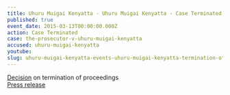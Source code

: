 ```yaml
---
title: Uhuru Muigai Kenyatta - Uhuru Muigai Kenyatta - Case Terminated
published: true
event_date: 2015-03-13T00:00:00.000Z
action: Case Terminated
case: the-prosecutor-v-uhuru-muigai-kenyatta
accused: uhuru-muigai-kenyatta
youtube:
slug: uhuru-muigai-kenyatta-events-uhuru-muigai-kenyatta-termination-of-proceedings
---
```



[Decision](https://www.icc-cpi.int/Pages/record.aspx?docNo=ICC-01/09-02/11-1005) on termination of proceedings
<br>[Press release](https://www.icc-cpi.int/pages/item.aspx?name=pr1099)